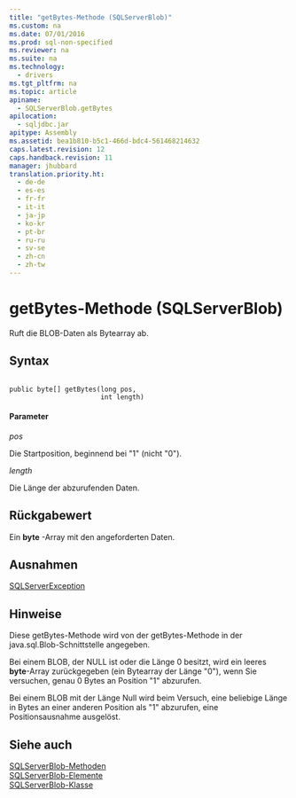 ```yaml
---
title: "getBytes-Methode (SQLServerBlob)"
ms.custom: na
ms.date: 07/01/2016
ms.prod: sql-non-specified
ms.reviewer: na
ms.suite: na
ms.technology: 
  - drivers
ms.tgt_pltfrm: na
ms.topic: article
apiname: 
  - SQLServerBlob.getBytes
apilocation: 
  - sqljdbc.jar
apitype: Assembly
ms.assetid: bea1b810-b5c1-466d-bdc4-561468214632
caps.latest.revision: 12
caps.handback.revision: 11
manager: jhubbard
translation.priority.ht: 
  - de-de
  - es-es
  - fr-fr
  - it-it
  - ja-jp
  - ko-kr
  - pt-br
  - ru-ru
  - sv-se
  - zh-cn
  - zh-tw
---
```

# getBytes-Methode (SQLServerBlob)
  Ruft die BLOB\-Daten als Bytearray ab.  
  
## Syntax  
  
```  
  
public byte[] getBytes(long pos,  
                       int length)  
```  
  
#### Parameter  
 *pos*  
  
 Die Startposition, beginnend bei "1" \(nicht "0"\).  
  
 *length*  
  
 Die Länge der abzurufenden Daten.  
  
## Rückgabewert  
 Ein **byte** \-Array mit den angeforderten Daten.  
  
## Ausnahmen  
 [SQLServerException](../content/SQLServerException-Class.md)  
  
## Hinweise  
 Diese getBytes\-Methode wird von der getBytes\-Methode in der java.sql.Blob\-Schnittstelle angegeben.  
  
 Bei einem BLOB, der NULL ist oder die Länge 0 besitzt, wird ein leeres **byte**\-Array zurückgegeben \(ein Bytearray der Länge "0"\), wenn Sie versuchen, genau 0 Bytes an Position "1" abzurufen.  
  
 Bei einem BLOB mit der Länge Null wird beim Versuch, eine beliebige Länge in Bytes an einer anderen Position als "1" abzurufen, eine Positionsausnahme ausgelöst.  
  
## Siehe auch  
 [SQLServerBlob-Methoden](../content/SQLServerBlob-Methods.md)   
 [SQLServerBlob-Elemente](../content/SQLServerBlob-Members.md)   
 [SQLServerBlob-Klasse](../content/SQLServerBlob-Class.md)  
  
  